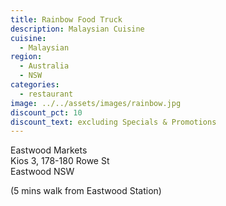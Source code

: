 ```yaml
---
title: Rainbow Food Truck
description: Malaysian Cuisine
cuisine:
  - Malaysian
region:
  - Australia
  - NSW
categories:
  - restaurant
image: ../../assets/images/rainbow.jpg
discount_pct: 10
discount_text: excluding Specials & Promotions
---
```


Eastwood Markets  
Kios 3, 178-180 Rowe St  
Eastwood NSW

(5 mins walk from Eastwood Station)

